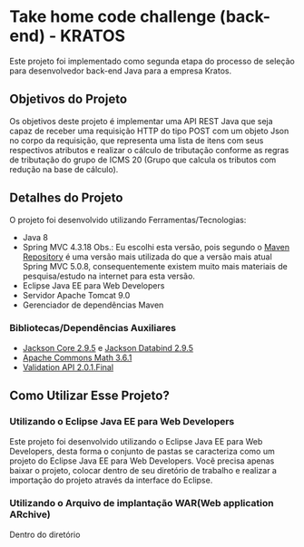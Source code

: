 # Take home code challenge (back-end) - KRATOS

Este projeto foi implementado como segunda etapa do processo de seleção para desenvolvedor back-end Java para a empresa Kratos. 

## Objetivos do Projeto

Os objetivos deste projeto é implementar uma API REST Java que seja capaz de receber uma requisição HTTP do tipo POST com um objeto Json no corpo da requisição, que representa uma lista de itens com seus respectivos atributos e realizar o cálculo de tributação conforme as regras de tributação do grupo de ICMS 20 (Grupo que calcula os tributos com redução na base de cálculo).

## Detalhes do Projeto

O projeto foi desenvolvido utilizando Ferramentas/Tecnologias:

* Java 8
* Spring MVC 4.3.18 Obs.: Eu escolhi esta versão, pois segundo o [Maven Repository](https://mvnrepository.com/artifact/org.springframework/spring-webmvc) é uma versão mais utilizada do que a versão mais atual Spring MVC 5.0.8, consequentemente existem muito mais materiais de pesquisa/estudo na internet para esta versão. 
* Eclipse Java EE para Web Developers
* Servidor Apache Tomcat 9.0
* Gerenciador de dependências Maven 

### Bibliotecas/Dependências Auxiliares
* [Jackson Core 2.9.5](https://mvnrepository.com/artifact/com.fasterxml.jackson.core/jackson-core) e [Jackson Databind 2.9.5](https://mvnrepository.com/artifact/com.fasterxml.jackson.core/jackson-databind)
* [Apache Commons Math 3.6.1](https://mvnrepository.com/artifact/org.apache.commons/commons-math3)
* [Validation API 2.0.1.Final](https://mvnrepository.com/artifact/javax.validation/validation-api)


## Como Utilizar Esse Projeto?

### Utilizando o Eclipse Java EE para Web Developers
Este projeto foi desenvolvido utilizando o Eclipse Java EE para Web Developers, desta forma o conjunto de pastas se caracteriza como um projeto do Eclipse Java EE para Web Developers. Você precisa apenas baixar o projeto, colocar dentro de seu diretório de trabalho e realizar a importação do projeto através da interface do Eclipse.

### Utilizando o Arquivo de implantação WAR(Web application ARchive)
Dentro do diretório 